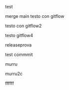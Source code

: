 test

merge main
testo con gitflow

testo con gitflow2


testo gitflow4

releaseprova



test commmit


murru 

murru2c


ffffff